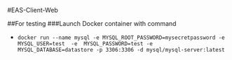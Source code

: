 #EAS-Client-Web


##For testing
###Launch Docker container with command
 
 * `docker run --name mysql -e MYSQL_ROOT_PASSWORD=mysecretpassword -e MYSQL_USER=test  -e  MYSQL_PASSWORD=test -e MYSQL_DATABASE=datastore -p 3306:3306 -d mysql/mysql-server:latest`